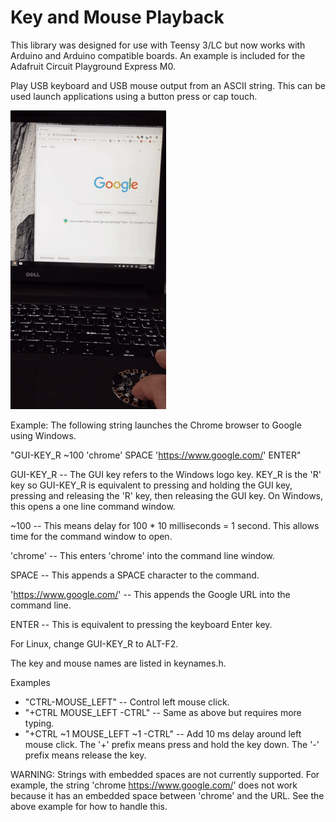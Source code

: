 # Key and Mouse Playback

This library was designed for use with Teensy 3/LC but now works with Arduino
and Arduino compatible boards. An example is included for the Adafruit Circuit
Playground Express M0.

Play USB keyboard and USB mouse output from an ASCII string. This can be used
launch applications using a button press or cap touch.

![Launch Chrome to YouTube](./images/keymouse.gif)

Example: The following string launches the Chrome browser to Google using
Windows.

"GUI-KEY_R ~100 'chrome' SPACE 'https://www.google.com/' ENTER"

GUI-KEY_R -- The GUI key refers to the Windows logo key. KEY_R is the 'R' key
so GUI-KEY_R is equivalent to pressing and holding the GUI key, pressing and
releasing the 'R' key, then releasing the GUI key. On Windows, this opens a
one line command window.

~100 -- This means delay for 100 * 10 milliseconds = 1 second. This allows time
for the command window to open.

'chrome' -- This enters 'chrome' into the command line window.

SPACE -- This appends a SPACE character to the command.

'https://www.google.com/' -- This appends the Google URL into the command line.

ENTER -- This is equivalent to pressing the keyboard Enter key.

For Linux, change GUI-KEY_R to ALT-F2.

The key and mouse names are listed in keynames.h.

Examples
* "CTRL-MOUSE_LEFT" -- Control left mouse click.
* "+CTRL MOUSE_LEFT -CTRL" -- Same as above but requires more typing.
* "+CTRL ~1 MOUSE_LEFT ~1 -CTRL" -- Add 10 ms delay around left mouse click.
  The '+' prefix means press and hold the key down. The '-' prefix means
  release the key.

WARNING: Strings with embedded spaces are not currently supported. For example,
the string 'chrome https://www.google.com/' does not work because it has an
embedded space between 'chrome' and the URL. See the above example for how to
handle this.
